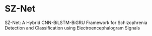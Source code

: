 # SZ-Net
 SZ-Net: A Hybrid CNN-BiLSTM-BiGRU Framework for Schizophrenia Detection and Classification using Electroencephalogram Signals
